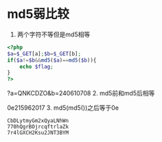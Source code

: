 # md5弱比较
1. 两个字符不等但是md5相等
```php
<?php
$a=$_GET[a];$b=$_GET[b];
if($a!=$b&&md5($a)==md5($b)){
    echo $flag;
}
?>
```
?a=QNKCDZO&b=240610708
2. md5前和md5后相等

0e215962017
3. md5(md5())之后等于0e

    CbDLytmyGm2xQyaLNhWn
    770hQgrBOjrcqftrlaZk
    7r4lGXCH2Ksu2JNT3BYM

